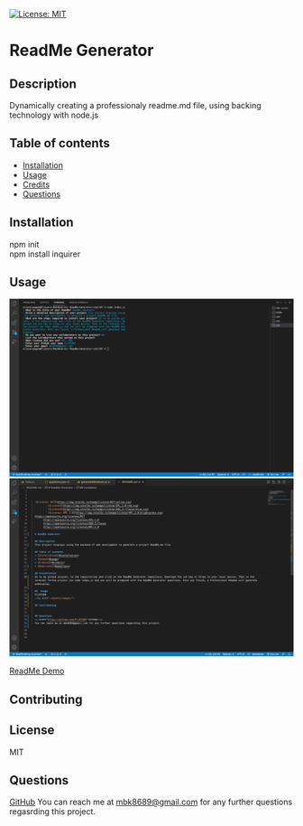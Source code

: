

  
  [![License: MIT](https://img.shields.io/badge/License-MIT-yellow.svg)](https://opensource.org/licenses/MIT)

  # ReadMe Generator

  ## Description
  Dynamically creating a professionaly readme.md file, using backing technology with node.js

  ## Table of contents
  * [Installation](#Installation)
  * [Usage](#Usage)
  * [Credits](#Credits)
  * [Questions](#Questions)

  ## Installation
  npm init <br> npm install inquirer 

  ##  Usage
  <img src="./assets/images/readme1-img.png">
  <img src="./assets/images/readme2-img.png">

  <a href="https://watch.screencastify.com/v/f1ToW1hfh8cVxxvjRppE">ReadMe Demo</a>

  ## Contributing
  

  ## License
  MIT

  ## Questions
  <a href="https://github.com/EliP2389">GitHub</a>
  You can reach me at mbk8689@gmail.com for any further questions regasrding this project.



